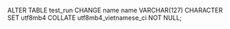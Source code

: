 ALTER TABLE test_run CHANGE name name VARCHAR(127) CHARACTER SET utf8mb4 COLLATE utf8mb4_vietnamese_ci NOT NULL;